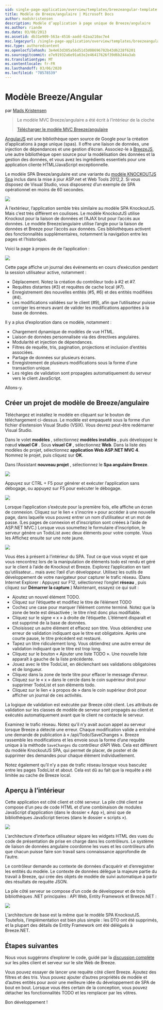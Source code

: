 ```yaml
---
uid: single-page-application/overview/templates/breezeangular-template
title: Modèle de Breeze/angulaire | Microsoft Docs
author: madskristensen
description: Modèle d’application à page unique de Breeze/angulaire
ms.author: riande
ms.date: 03/08/2013
ms.assetid: db31e909-563a-4516-aadd-62aa210ac7e4
msc.legacyurl: /single-page-application/overview/templates/breezeangular-template
msc.type: authoredcontent
ms.openlocfilehash: 3e4e63d385a56d51d3d08696782b43d6228f6201
ms.sourcegitcommit: e7e91932a6e91a63e2e46417626f39d6b244a3ab
ms.translationtype: MT
ms.contentlocale: fr-FR
ms.lasthandoff: 03/06/2020
ms.locfileid: "78578539"
---
```

# <a name="breezeangular-template"></a>Modèle Breeze/Angular

par [Mads Kristensen](https://github.com/madskristensen)

> Le modèle MVC Breeze/angulaire a été écrit à l’intérieur de la cloche
> 
> [Télécharger le modèle MVC Breeze/angulaire](https://go.microsoft.com/fwlink/?LinkId=286437)

[AngularJS](http://angularjs.org) est une bibliothèque open source de Google pour la création d’applications à page unique (spas). Il offre une liaison de données, une injection de dépendances et une gestion d’écran. Associez-le à [BreezeJS](http://www.breezejs.com/?utm_source=ms-spa), une autre bibliothèque open source pour la modélisation des données et la gestion des données, et vous avez les ingrédients essentiels pour une application cliente HTML/JavaScript exceptionnelle.

Le modèle SPA Breeze/angulaire est une variante du [modèle KNOCKOUTJS Spa](../introduction/knockoutjs-template.md) inclus dans la mise à jour ASP.net et Web Tools 2012,2. Si vous disposez de Visual Studio, vous disposerez d’un exemple de SPA opérationnel en moins de 60 secondes.

![](http://www.breezejs.com/sites/all/images/spa-template/NgRunningTodoPage.png)

À l’extérieur, l’application semble très similaire au modèle SPA KnockoutJS. Mais c’est très différent en coulisses. Le modèle KnockoutJS utilise Knockout pour la liaison de données et l’AJAX brut pour l’accès aux données. Le modèle Breeze/angulaire utilise l’angle pour la liaison de données et Breeze pour l’accès aux données. Ces bibliothèques activent des fonctionnalités supplémentaires, notamment la navigation entre les pages et l’historique.

Voici la page à propos de de l’application :

![](http://www.breezejs.com/sites/all/images/spa-template/NgRunningAboutPage.png)

Cette page affiche un journal des événements en cours d’exécution pendant la session utilisateur active, notamment :

- Déplacement. Notez la création du contrôleur todo à #2 et #7.
- Requêtes distantes (#3) et requêtes de cache local (#7).
- Enregistrement des nouvelles entités (#5, #6) et des entités modifiées (#4).
- Les modifications validées sur le client (#9), afin que l’utilisateur puisse corriger les erreurs avant de valider les modifications apportées à la base de données.

Il y a plus d’exploration dans ce modèle, notamment :

- Chargement dynamique de modèles de vue HTML.
- Liaison de données personnalisée via des directives angulaires.
- Modularité et injection de dépendances.
- Filtres de requête, tris, pagination, projections et inclusion d’entités associées.
- Partage de données sur plusieurs écrans.
- Enregistrement de plusieurs modifications sous la forme d’une transaction unique.
- Les règles de validation sont propagées automatiquement du serveur vers le client JavaScript.

Allons-y.

## <a name="create-a-breezeangular-template-project"></a>Créer un projet de modèle de Breeze/angulaire

Téléchargez et installez le modèle en cliquant sur le bouton de téléchargement ci-dessus. Le modèle est empaqueté sous la forme d’un fichier d’extension Visual Studio (VSIX). Vous devrez peut-être redémarrer Visual Studio.

Dans le volet **modèles** , sélectionnez **modèles installés** , puis développez le nœud **visuel C#**  . Sous **visuel C#** , sélectionnez **Web**. Dans la liste des modèles de projet, sélectionnez **application Web ASP.NET MVC 4**. Nommez le projet, puis cliquez sur **OK**.

Dans l’Assistant **nouveau projet** , sélectionnez le **Spa angulaire Breeze**.

![](http://www.breezejs.com/sites/all/images/spa-template/SelectBreezeNgSpaTemplate.png)

Appuyez sur CTRL + F5 pour générer et exécuter l’application sans débogage, ou appuyez sur F5 pour exécuter le débogage.

![](http://www.breezejs.com/sites/all/images/spa-template/ZephyrLogin.png)

Lorsque l’application s’exécute pour la première fois, elle affiche un écran de connexion. Cliquez sur le lien « s’inscrire » pour accéder à une nouvelle page, dans laquelle vous pouvez entrer un nom d’utilisateur et un mot de passe. (Les pages de connexion et d’inscription sont créées à l’aide de ASP.NET MVC.) Lorsque vous soumettez le formulaire d’inscription, le serveur génère un TodoList avec deux éléments pour votre compte. Vous les Affichez ensuite sur une note jaune.

![](http://www.breezejs.com/sites/all/images/spa-template/TodoList.png)

Vous êtes à présent à l’intérieur du SPA. Tout ce que vous voyez et que vous rencontrez lors de la manipulation de éléments todo est rendu et géré sur le client à l’aide de Knockout et Breeze. Explorez l’application en tant qu’utilisateur... mais avec l’œil d’un développeur. Utilisez les outils de développement de votre navigateur pour capturer le trafic réseau. (Dans Internet Explorer : Appuyez sur F12, sélectionnez l’onglet **réseau** , puis cliquez sur **Démarrer la capture**.) Maintenant, essayez ce qui suit :

- Ajoutez un nouvel élément TODO.
- Cliquez sur l’étiquette et modifiez le titre de l’élément TODO
- Cochez une case pour marquer l’élément comme terminé. Notez que la zone de texte est désactivée ; le titre n’est donc plus modifiable.
- Cliquez sur le signe « x » à droite de l’étiquette. L’élément disparaît et est supprimé de la base de données.
- Choisissez un autre élément et effacez son titre. Vous obtiendrez une erreur de validation indiquant que le titre est obligatoire. Après une courte pause, le titre précédent est restauré.
- Tapez un titre ridiculement long. Vous obtiendrez une autre erreur de validation indiquant que le titre est trop long.
- Cliquez sur le bouton « Ajouter une liste TODO ». Une nouvelle liste apparaît à gauche de la liste précédente.
- Jouez avec le titre TodoList, en déclenchant ses validations obligatoires et de longueur.
- Cliquez dans la zone de texte titre pour effacer le message d’erreur.
- Cliquez sur le « x » dans le cercle dans le coin supérieur droit pour supprimer TodoList et son éléments todo.
- Cliquez sur le lien « à propos de » dans le coin supérieur droit pour afficher un journal de ces activités.

La logique de validation est exécutée par Breeze côté client. Les attributs de validation sur les classes de modèle de serveur sont propagés au client et exécutés automatiquement avant que le client ne contacte le serveur.

Examinez le trafic réseau. Notez qu’il n’y avait aucun appel au serveur lorsque Breeze a détecté une erreur. Chaque modification valide a entraîné une demande de publication à « /api/Todo/SaveChanges ». Breeze rassemble les modifications et les envoie sous la forme d’une requête unique à la méthode `SaveChanges` du contrôleur d’API Web. Cela est différent du modèle KnockoutJS SPA, qui permet de placer, de poster et de supprimer des demandes pour chaque élément individuellement.

Notez également qu’il n’y a pas de trafic réseau lorsque vous basculez entre les pages TodoList et about. Cela est dû au fait que la requête a été limitée au cache de Breeze local.

## <a name="peek-inside"></a>Aperçu à l’intérieur

Cette application est côté client et côté serveur. La pile côté client se compose d’un peu de code HTML et d’une combinaison de modules JavaScript d’application (dans le dossier « App »), ainsi que de bibliothèques JavaScript tierces (dans le dossier « scripts »).

![](http://www.breezejs.com/sites/all/images/spa-template/NgClientArchitecture2.png)

L’architecture d’interface utilisateur sépare les widgets HTML des vues du code de présentation de prise en charge dans les contrôleurs. Le système de liaison de données angulaire coordonne les vues et les contrôleurs afin que chacun puisse faire son travail sans connaissance approfondie de l’autre.

Le contrôleur demande au contexte de données d’acquérir et d’enregistrer les entités du modèle. Le contexte de données délègue la majeure partie du travail à Breeze, qui crée des objets de modèle de suivi automatique à partir des résultats de requête JSON.

La pile côté serveur se compose d’un code de développeur et de trois bibliothèques .NET principales : API Web, Entity Framework et Breeze.NET :

![](http://www.breezejs.com/sites/all/images/spa-template/ServerArchitecture.png)

L’architecture de base est la même que le modèle SPA KnockoutJS. Toutefois, l’implémentation est bien plus simple : les DTO ont été supprimés, et la plupart des détails de Entity Framework ont été délégués à Breeze.NET.

## <a name="next-steps"></a>Étapes suivantes

Nous vous suggérons d’explorer le code, guidé par la [discussion complète](http://www.breezejs.com/ng-spa-template?utm_source=ms-spa) sur les piles client et serveur sur le site Web de Breeze.

Vous pouvez essayer de lancer une requête côté client Breeze. Ajoutez des filtres et des tris. Vous pouvez ajouter d’autres propriétés de modèle et d’autres entités pour avoir une meilleure idée du développement de SPA de bout en bout. Lorsque vous êtes certain de la conception, vous pouvez détacher les fonctionnalités TODO et les remplacer par les vôtres.

Bon développement !
